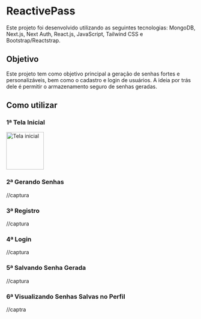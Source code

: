 # ReactivePass

Este projeto foi desenvolvido utilizando as seguintes tecnologias: MongoDB, Next.js, Next Auth, React.js, JavaScript, Tailwind CSS e Bootstrap/Reactstrap.

## Objetivo

Este projeto tem como objetivo principal a geração de senhas fortes e personalizáveis, bem como o cadastro e login de usuários. A ideia por trás dele é permitir o armazenamento seguro de senhas geradas.

## Como utilizar

### 1ª Tela Inicial
<img src="https://gifyu.com/image/S6xTh" title="Tela inicial" alt="Tela inicial" height="100" width="100" />

### 2ª Gerando Senhas
//captura

### 3ª Registro
//captura

### 4ª Login
//captura

### 5ª Salvando Senha Gerada
//captura

### 6ª Visualizando Senhas Salvas no Perfil
//captra
